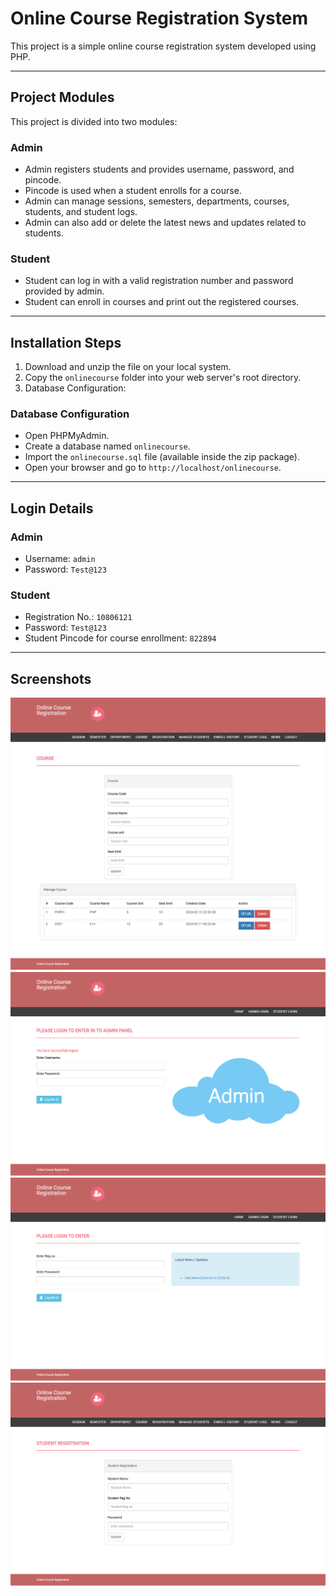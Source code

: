 # Online Course Registration System

This project is a simple online course registration system developed using PHP.

---

## Project Modules

This project is divided into two modules:

### Admin

- Admin registers students and provides username, password, and pincode.  
- Pincode is used when a student enrolls for a course.  
- Admin can manage sessions, semesters, departments, courses, students, and student logs.  
- Admin can also add or delete the latest news and updates related to students.

### Student

- Student can log in with a valid registration number and password provided by admin.  
- Student can enroll in courses and print out the registered courses.

---

## Installation Steps

1. Download and unzip the file on your local system.  
2. Copy the `onlinecourse` folder into your web server's root directory.  
3. Database Configuration:

### Database Configuration

- Open PHPMyAdmin.  
- Create a database named `onlinecourse`.  
- Import the `onlinecourse.sql` file (available inside the zip package).  
- Open your browser and go to `http://localhost/onlinecourse`.

---

## Login Details

### Admin

- Username: `admin`  
- Password: `Test@123`

### Student

- Registration No.: `10806121`  
- Password: `Test@123`  
- Student Pincode for course enrollment: `822894`

---

## Screenshots
![Admincourse Page](onlinecourse/assets/img/Admin-Course.png)
![AdminLogin Page](onlinecourse/assets/img/Admin-Login-1.png)
![StudentLogin Page](onlinecourse/assets/img/Student-Login.png)  
![Admin-Student-Registration](onlinecourse/assets/img/Admin-Student-Registration.png)  
